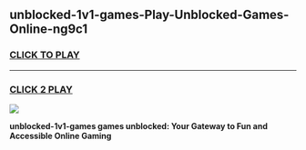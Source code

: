 
## unblocked-1v1-games-Play-Unblocked-Games-Online-ng9c1
<h3>
<a href="https://premium76.site?title=unblocked-1v1-games&ref=25A">CLICK TO PLAY</a></h3>
<hr>

<h3>
<a href="https://premium76.site?title=unblocked-1v1-games&ref=25A">CLICK 2 PLAY</a>
  
</h3>

<a href="https://premium76.site?title=unblocked-1v1-games&ref=25A"><img src="https://clearcache.store/games.png"></a>


**unblocked-1v1-games games unblocked: Your Gateway to Fun and Accessible Online Gaming**
